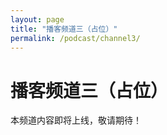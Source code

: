 ```yaml
---
layout: page
title: "播客频道三（占位）"
permalink: /podcast/channel3/
---
```


# 播客频道三（占位）

本频道内容即将上线，敬请期待！ 